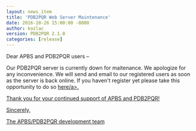 ```yaml
---
layout: news_item
title: 'PDB2PQR Web Server Maintenance'
date: 2016-10-26 15:00:00 -0800
author: kozlac
version: PDB2PQR 2.1.0
categories: [release]
---
```


Dear APBS and PDB2PQR users –

Our PDB2PQR server is currently down for maitenance. We apologize for any inconvenience. We will send and email to our registered users
as soon as the server is back online. If you haven't register yet please take this opportunity to do so <a
	href="http://eepurl.com/by4eQr" target="_blank" >here/a>. 

Thank you for your continued support of APBS and PDB2PQR!

Sincerely,

The APBS/PDB2PQR development team
